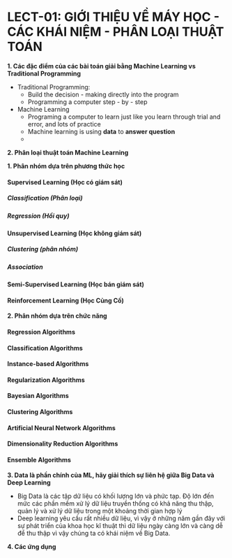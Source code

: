 # LECT-01: GIỚI THIỆU VỀ MÁY HỌC - CÁC KHÁI NIỆM - PHÂN LOẠI THUẬT TOÁN

**1. Các đặc điểm của các bài toán giải bằng Machine Learning vs Traditional Programming**
-	Traditional Programming:
    - Build the decision - making directly into the program
    - Programming a computer step - by - step
-	Machine Learning
    - Programing a computer to learn just like you learn through trial and error, and lots of practice
    - Machine learning is using **data** to **answer question**
    - 
**2. Phân loại thuật toán Machine Learning**

**1. Phân nhóm dựa trên phương thức học**
####	Supervised Learning (Học có giám sát)
#####	Classification (Phân loại)
#####	Regression (Hồi quy)
####	Unsupervised Learning (Học không giám sát)
#####	Clustering (phân nhóm)
#####   Association
####	Semi-Supervised Learning (Học bán giám sát)
####	Reinforcement Learning (Học Củng Cố)
**2. Phân nhóm dựa trên chức năng**
####	Regression Algorithms
####	Classification Algorithms
####	Instance-based Algorithms
####	Regularization Algorithms
####	Bayesian Algorithms
####	Clustering Algorithms
####	Artificial Neural Network Algorithms
####	Dimensionality Reduction Algorithms
####	Ensemble Algorithms

**3. Data là phần chính của ML, hãy giải thích sự liên hệ giữa Big Data và Deep Learning**

- Big Data là các tập dữ liệu có khối lượng lớn và phức tạp. Độ lớn đến mức các phần mềm xử lý dữ liệu truyền thống có khả năng thu thập, quản lý và xử lý dữ liệu trong một khoảng thời gian hợp lý
- Deep learning yêu cầu rất nhiều dữ liệu, vì vậy ở những năm gần đây với sự phát triển của khoa học kĩ thuật thì dữ liệu ngày càng lớn và càng dễ để thu thập vì vậy chúng ta có khái niệm về Big Data.

**4. Các ứng dụng**

